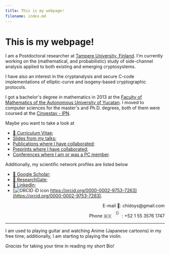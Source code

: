 ```yaml
---
title: This is my webpage!
filename: index.md
--- 
```


# This is my webpage!

I am a Postdoctoral researcher at [Tampere University, Finland](https://www.tuni.fi/en). I'm currently working on the (mathematical, and probabilistic) study of side-channel analysis applied to both existing and emerging cryptosystems. 

I have also an interest in the cryptanalysis and secure C-code implementations of elliptic-curve and isogeny-based cryptographic protocols.

I got a bachelor's degree in mathematics in 2013 at the [Faculty of Mathematics of the Autonomous University of Yucatan](https://www.matematicas.uady.mx/). I moved to computer sciences for the master's and Ph.D. degrees, both of them were coursed at the [Cinvestav - IPN](https://www.cs.cinvestav.mx/en).

Maybe you want to take a look at  
- [&#128196; Curriculum Vitae](pdfs/CV-ChiDominguez.pdf);
- [Slides from my talks](slides.md);
- [Publications where I have collaborated](publications.md);
- [Preprints where I have collaborated](preprints.md);
- [Conferences where I am or was a PC member](pcmember.md).

Additionally, my scientific network profiles are listed below
- [&#128279; Google Scholar](https://scholar.google.com/citations?user=a3bmRrwAAAAJ);
- [&#128279; ResearchGate](https://www.researchgate.net/profile/Jesus_Javier_Chi-Dominguez);
- [&#128279; LinkedIn](https://www.linkedin.com/in/jesus-javier-chi-dominguez-1b4282108/);
- [![ORCID iD icon](https://orcid.org/sites/default/files/images/orcid_16x16.png) https://orcid.org/0000-0002-9753-7263](https://orcid.org/0000-0002-9753-7263).

<div align="right">
E-mail &#x1F4E7;: chidoys&#x40;gmail.com
<br>
Phone &#127474;&#127485; <!--&#128241;--><img alt="WhatsApp icon" src="images/icons/WhatsApp_Logo_3.png" style="width:29px;height:29px;">: +52 1 55 3576 1747
<!-- Phone &#127467;&#127470; &#128241;: -->

</div>

---

I am used to playing guitar and watching Anime (Japanese cartoons) in my free time; additionally, I am starting to playing the violin.

_Gracias_ for taking your time in reading my short Bio!
